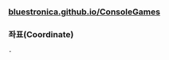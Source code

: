 ### [bluestronica.github.io/ConsoleGames](https://bluestronica.github.io/ConsoleGames)

### 좌표(Coordinate)
    - 